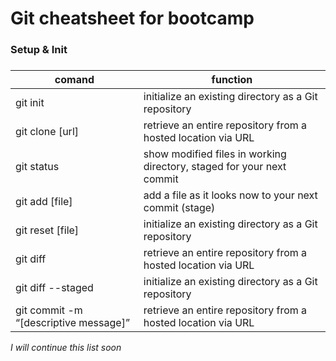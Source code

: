 # Git cheatsheet for bootcamp

### **Setup & Init**

#####

| comand                                | function                                                              |
| ------------------------------------- | --------------------------------------------------------------------- |
| git init                              | initialize an existing directory as a Git repository                  |
| git clone [url]                       | retrieve an entire repository from a hosted location via URL          |
| git status                            | show modified files in working directory, staged for your next commit |
| git add [file]                        | add a file as it looks now to your next commit (stage)                |
| git reset [file]                      | initialize an existing directory as a Git repository                  |
| git diff                              | retrieve an entire repository from a hosted location via URL          |
| git diff --staged                     | initialize an existing directory as a Git repository                  |
| git commit -m “[descriptive message]” | retrieve an entire repository from a hosted location via URL          |

_I will continue this list soon_
